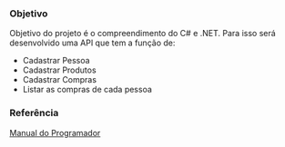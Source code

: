 ﻿### Objetivo

Objetivo do projeto é o compreendimento do C# e .NET.
Para isso será desenvolvido uma API que tem a função de:
 * Cadastrar Pessoa
 * Cadastrar Produtos
 * Cadastrar Compras
 * Listar as compras de cada pessoa 

### Referência

[Manual do Programador](https://www.youtube.com/watch?v=31TTeME97ts&list=PLP4r6dpm_h-vPhZ-OXz3B5dcKpohAjhUE&index=2)